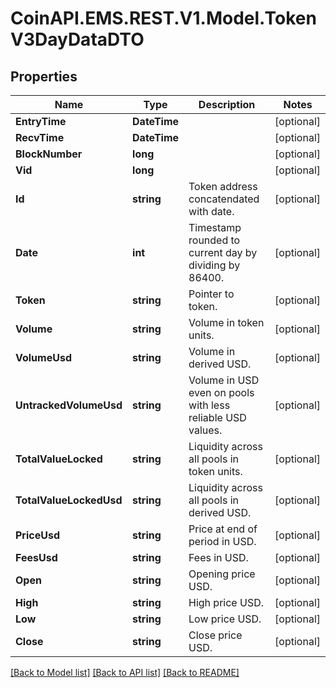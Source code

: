 
# CoinAPI.EMS.REST.V1.Model.TokenV3DayDataDTO

## Properties

Name | Type | Description | Notes
------------ | ------------- | ------------- | -------------
**EntryTime** | **DateTime** |  | [optional] 
**RecvTime** | **DateTime** |  | [optional] 
**BlockNumber** | **long** |  | [optional] 
**Vid** | **long** |  | [optional] 
**Id** | **string** | Token address concatendated with date. | [optional] 
**Date** | **int** | Timestamp rounded to current day by dividing by 86400. | [optional] 
**Token** | **string** | Pointer to token. | [optional] 
**Volume** | **string** | Volume in token units. | [optional] 
**VolumeUsd** | **string** | Volume in derived USD. | [optional] 
**UntrackedVolumeUsd** | **string** | Volume in USD even on pools with less reliable USD values. | [optional] 
**TotalValueLocked** | **string** | Liquidity across all pools in token units. | [optional] 
**TotalValueLockedUsd** | **string** | Liquidity across all pools in derived USD. | [optional] 
**PriceUsd** | **string** | Price at end of period in USD. | [optional] 
**FeesUsd** | **string** | Fees in USD. | [optional] 
**Open** | **string** | Opening price USD. | [optional] 
**High** | **string** | High price USD. | [optional] 
**Low** | **string** | Low price USD. | [optional] 
**Close** | **string** | Close price USD. | [optional] 

[[Back to Model list]](../README.md#documentation-for-models)
[[Back to API list]](../README.md#documentation-for-api-endpoints)
[[Back to README]](../README.md)

